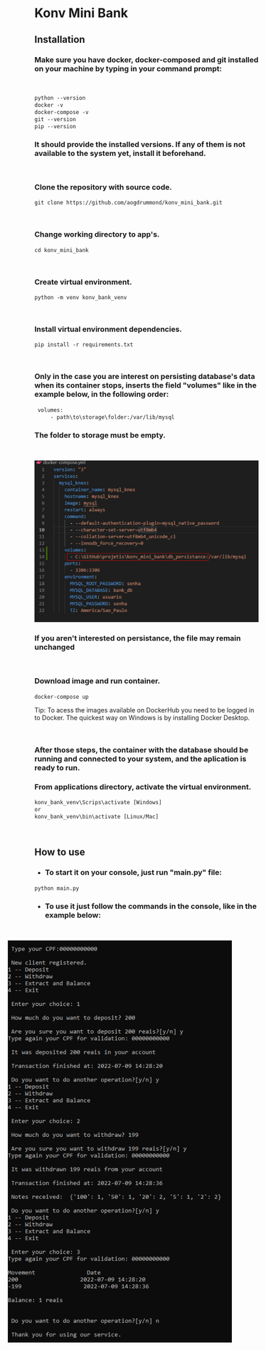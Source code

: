 # Konv Mini Bank



## **Installation**

### Make sure you have docker, docker-composed and git installed on your machine by typing in your command prompt: 

&nbsp;
```
python --version
docker -v
docker-compose -v
git --version
pip --version
```

### It should provide the installed versions. If any of them is not available to the system yet, install it beforehand.



&nbsp;

### Clone the repository with source code.

```
git clone https://github.com/aogdrummond/konv_mini_bank.git
```
&nbsp;

### Change working directory to app's.

```
cd konv_mini_bank
```

&nbsp;
### Create virtual environment.
```
python -m venv konv_bank_venv
```
&nbsp;
### Install virtual environment dependencies.
```
pip install -r requirements.txt
```
&nbsp;

### Only in the case you are interest on persisting database's data when its container stops, inserts the field "volumes" like in the example below, in the following order:

```
 volumes:
     - path\to\storage\folder:/var/lib/mysql 
```
### The folder to storage must be empty.

&nbsp;

![Procedure to insert persistance](img/volume_change.png)

### If you aren't interested on persistance, the file may remain unchanged

&nbsp;
### Download image and run container.
```
docker-compose up
```
Tip: To acess the images available on DockerHub you need to be logged in to Docker. The quickest way on Windows is by installing Docker Desktop.

&nbsp;
### After those steps, the container with the database should be running and connected to your system, and the aplication is ready to run.



### From applications directory, activate the virtual environment.

```
konv_bank_venv\Scrips\activate [Windows] 
or
konv_bank_venv\bin\activate [Linux/Mac] 
```
&nbsp;


## **How to use**
* ### To start it on your console, just run "main.py" file:
```
python main.py
```

* ### To use it just follow the commands in the console, like in the example below: 

&nbsp;

<img src="img\usage_flow.png"
     style="float: right; margin-right: 60px;"
/>

